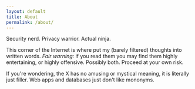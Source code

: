 ```yaml
---
layout: default
title: About
permalink: /about/
---
```


Security nerd. Privacy warrior. Actual ninja. 

This corner of the Internet is where put my (barely filtered) thoughts into written words. *Fair warning:* if you read them you may find them highly entertaining, or highly offensive. Possibly both. Proceed at your own risk.

If you're wondering, the X has no amusing or mystical meaning, it is literally just filler. Web apps and databases just don't like mononyms.
